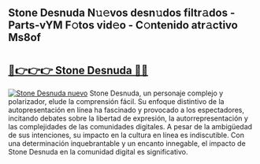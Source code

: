 ## Stone Desnuda N𝚞𝚎vos desn𝚞dos filtr𝚊dos - Parts-vYM F𝚘tos vid𝚎o - C𝚘ntenido atr𝚊ctivo Ms8of

# <h2><a href="http://mbcr5ay.tromn.icu/?c=Stone+Desnuda">🔗👉👉👉 Stone Desnuda 🔗🔗</a></h2>

[![Stone Desnuda nuevo](https://i.imgur.com/pEAQMta.gif)](http://mbcr5ay.tromn.icu/?c=Stone+Desnuda)
Stone Desnuda, un personaje complejo y polarizador, elude la comprensión fácil. Su enfoque distintivo de la autopresentación en línea ha fascinado y provocado a los espectadores, incitando debates sobre la libertad de expresión, la autorrepresentación y las complejidades de las comunidades digitales. A pesar de la ambigüedad de sus intenciones, su impacto en la cultura en línea es indiscutible. Con una determinación inquebrantable y un encanto innegable, el impacto de Stone Desnuda en la comunidad digital es significativo.
